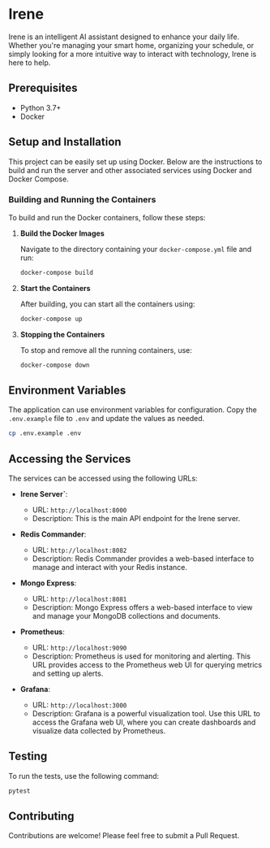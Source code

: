 # Irene

Irene is an intelligent AI assistant designed to enhance your daily life. Whether you're managing your smart home, organizing your schedule, or simply looking for a more intuitive way to interact with technology, Irene is here to help.

## Prerequisites

- Python 3.7+
- Docker

## Setup and Installation

This project can be easily set up using Docker. Below are the instructions to build and run the server and other associated services using Docker and Docker Compose.

### Building and Running the Containers

To build and run the Docker containers, follow these steps:

1. **Build the Docker Images**

   Navigate to the directory containing your `docker-compose.yml` file and run:

   ```bash
   docker-compose build
   ```

2. **Start the Containers**

   After building, you can start all the containers using:

   ```bash
   docker-compose up
   ```

3. **Stopping the Containers**

   To stop and remove all the running containers, use:

   ```bash
   docker-compose down
   ```

## Environment Variables

The application can use environment variables for configuration. Copy the `.env.example` file to `.env` and update the values as needed.

```bash
cp .env.example .env
```

## Accessing the Services

The services can be accessed using the following URLs:

- **Irene Server`**: 
  - URL: `http://localhost:8000`
  - Description: This is the main API endpoint for the Irene server.

- **Redis Commander**: 
  - URL: `http://localhost:8082`
  - Description: Redis Commander provides a web-based interface to manage and interact with your Redis instance.

- **Mongo Express**: 
  - URL: `http://localhost:8081`
  - Description: Mongo Express offers a web-based interface to view and manage your MongoDB collections and documents.

- **Prometheus**: 
  - URL: `http://localhost:9090`
  - Description: Prometheus is used for monitoring and alerting. This URL provides access to the Prometheus web UI for querying metrics and setting up alerts.

- **Grafana**: 
  - URL: `http://localhost:3000`
  - Description: Grafana is a powerful visualization tool. Use this URL to access the Grafana web UI, where you can create dashboards and visualize data collected by Prometheus.

## Testing

To run the tests, use the following command:

```bash
pytest
```

## Contributing

Contributions are welcome! Please feel free to submit a Pull Request.
